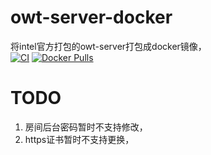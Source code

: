 # owt-server-docker
将intel官方打包的owt-server打包成docker镜像，  
[![CI](https://github.com/AoEiuV020/owt-server-docker/actions/workflows/ci.yml/badge.svg)](https://github.com/AoEiuV020/owt-server-docker/actions/workflows/ci.yml)
[![Docker Pulls](https://img.shields.io/docker/pulls/aoeiuv020/owt-server)](https://hub.docker.com/r/aoeiuv020/owt-server)


# TODO
1. 房间后台密码暂时不支持修改，
2. https证书暂时不支持更换，
